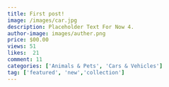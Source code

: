 ```yaml
---
title: First post!
image: /images/car.jpg
description: Placeholder Text For Now 4.
author-image: images/auther.png
price: $00.00
views: 51
likes:  21
comment: 11
categories: ['Animals & Pets', 'Cars & Vehicles']
tag: ['featured', 'new','collection']
---
```

